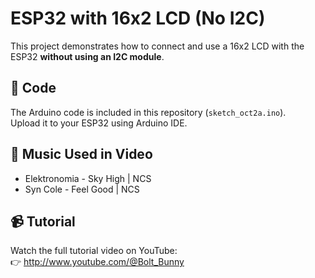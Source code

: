 # ESP32 with 16x2 LCD (No I2C)

This project demonstrates how to connect and use a 16x2 LCD with the ESP32 **without using an I2C module**.

## 📜 Code
The Arduino code is included in this repository (`sketch_oct2a.ino`).  
Upload it to your ESP32 using Arduino IDE.

## 🎵 Music Used in Video
- Elektronomia - Sky High | NCS  
- Syn Cole - Feel Good | NCS  

## 📹 Tutorial
Watch the full tutorial video on YouTube:  
👉 http://www.youtube.com/@Bolt_Bunny

